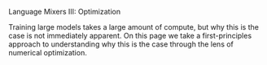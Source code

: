 Language Mixers III: Optimization

Training large models takes a large amount of compute, but why this is the case is not immediately apparent. On this page we take a first-principles approach to understanding why this is the case through the lens of numerical optimization.
